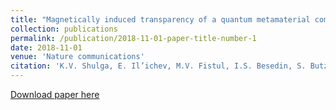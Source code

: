 ```yaml
---
title: "Magnetically induced transparency of a quantum metamaterial composed of twin flux qubits"
collection: publications
permalink: /publication/2018-11-01-paper-title-number-1
date: 2018-11-01
venue: 'Nature communications'  
citation: 'K.V. Shulga, E. Il’ichev, M.V. Fistul, I.S. Besedin, S. Butz, O.V. Astafiev, U. Hübner & A.V. Ustinov <i>Nature Communications</i> <b>9</b>, 150 (2018)'
---
```

[Download paper here](http://kirill-shulga.github.io/files/MIT.pdf)
